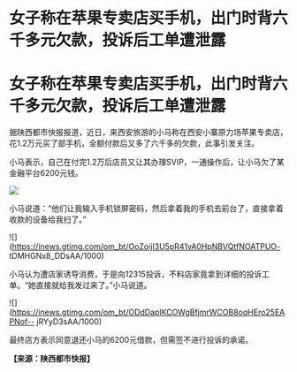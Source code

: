# 女子称在苹果专卖店买手机，出门时背六千多元欠款，投诉后工单遭泄露

# 女子称在苹果专卖店买手机，出门时背六千多元欠款，投诉后工单遭泄露

据陕西都市快报报道，近日，来西安旅游的小马称在西安小寨原力场苹果专卖店，花1.2万元买了部手机，全额付款后又多了六千多的欠款，此事引发关注。

小马表示，自己在付完1.2万后店员又让其办理SVIP，一通操作后，让小马欠了某金融平台6200元钱。

![](https://inews.gtimg.com/om_bt/OYAojZTsNWMYiMcHgN2cOdcoaA38SZ_Zb0VDMFKlHm-2QAA/1000)

小马说道：“他们让我输入手机锁屏密码，然后拿着我的手机去前台了，直接拿着收款的设备给我扫了。”

![](https://inews.gtimg.com/om_bt/OoZoijI3U5pR41vA0HpNBVQtfNOATPUO-
tDMHGNx8_DDsAA/1000)

小马认为遭店家诱导消费，于是向12315投诉，不料店家竟拿到详细的投诉工单。“她直接就给我发过来了。”小马说道。

![](https://inews.gtimg.com/om_bt/ODdDaplKCOWgBfjmrWCOB8oqHEro25EAPNof--
jRYyD3sAA/1000)

最终店方表示同意退还小马的6200元借款，但需签不进行投诉的承诺。

**【来源：陕西都市快报】**


